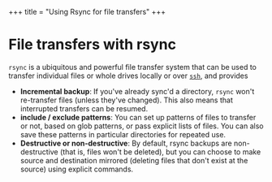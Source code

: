 +++
title = "Using Rsync for file transfers"
+++

# File transfers with rsync

`rsync` is a ubiquitous and powerful file transfer system
that can be used to transfer individual files or whole drives
locally or over [`ssh`](/drylab/ssh), and provides

- **Incremental backup**:
  If you've already sync'd a directory, `rsync` won't re-transfer files (unless they've changed).
  This also means that interrupted transfers can be resumed.
- **include / exclude patterns**:
  You can set up patterns of files to transfer or not,
  based on glob patterns, or pass explicit lists of files.
  You can also save these patterns in particular directories for repeated use.
- **Destructive or non-destructive**:
  By default, rsync backups are non-destructive (that is, files won't be deleted),
  but you can choose to make source and destination mirrored
  (deleting files that don't exist at the source) using explicit commands.

